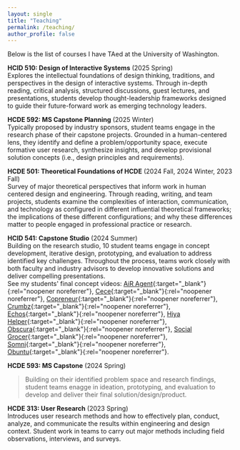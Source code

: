 ```yaml
---
layout: single
title: "Teaching"
permalink: /teaching/
author_profile: false
---
```


Below is the list of courses I have TAed at the University of Washington.

**HCID 510: Design of Interactive Systems** (2025 Spring)
<br>
Explores the intellectual foundations of design thinking, traditions, and perspectives in the design of interactive systems. Through in-depth reading, critical analysis, structured discussions, guest lectures, and presentations, students develop thought-leadership frameworks designed to guide their future-forward work as emerging technology leaders.

**HCDE 592: MS Capstone Planning** (2025 Winter)
<br>
Typically proposed by industry sponsors, student teams engage in the research phase of their capstone projects. Grounded in a human-centered lens, they identify and define a problem/opportunity space, execute formative user research, synthesize insights, and develop provisional solution concepts (i.e., design principles and requirements).

**HCDE 501: Theoretical Foundations of HCDE** (2024 Fall, 2024 Winter, 2023 Fall)
<br>
Survey of major theoretical perspectives that inform work in human centered design and engineering. Through reading, writing, and team projects, students examine the complexities of interaction, communication, and technology as configured in different influential theoretical frameworks; the implications of these different configurations; and why these differences matter to people engaged in professional practice or research.

**HCID 541: Capstone Studio** (2024 Summer)
<br>
Building on the research studio, 10 student teams engage in concept development, iterative design, prototyping, and evaluation to address identified key challenges. Throughout the process, teams work closely with both faculty and industry advisors to develop innovative solutions and deliver compelling presentations.
<br>
See my students' final concept videos: 
[AiR Agent](https://youtu.be/61A4Qki2SX8){:target="_blank"}{:rel="noopener noreferrer"},
[Cece](https://youtu.be/0P59eJHRpiQ){:target="_blank"}{:rel="noopener noreferrer"},
[Copreneur](https://youtu.be/8qOezkDbABI){:target="_blank"}{:rel="noopener noreferrer"},
[Crumbz](https://youtu.be/eU-tlQb46Ck){:target="_blank"}{:rel="noopener noreferrer"},
[Echos](https://youtu.be/8FrWDJuDvkw){:target="_blank"}{:rel="noopener noreferrer"},
[Hiya Helper](https://youtu.be/8jfREugV-Mg){:target="_blank"}{:rel="noopener noreferrer"},
[Obscura](https://youtu.be/hR6HQHPSbcw){:target="_blank"}{:rel="noopener noreferrer"},
[Social Grocer](https://youtu.be/W-pMxHQiPqg){:target="_blank"}{:rel="noopener noreferrer"},
[Somni](https://youtu.be/aYgDNDIiLTs){:target="_blank"}{:rel="noopener noreferrer"},
[Obuntu](https://youtu.be/Bw701QRAmk4){:target="_blank"}{:rel="noopener noreferrer"}.

**HCDE 593: MS Capstone** (2024 Spring)
> Building on their identified problem space and research findings, student teams enagge in ideation, prototyping, and evaluation to develop and deliver their final solution/design/product.

**HCDE 313: User Research** (2023 Spring)
<br>
Introduces user research methods and how to effectively plan, conduct, analyze, and communicate the results within engineering and design context. Student work in teams to carry out major methods including field observations, interviews, and surveys.
